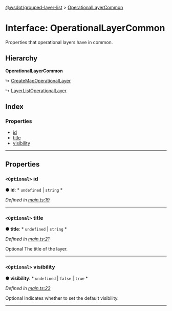 [@wsdot/grouped-layer-list](../README.md) > [OperationalLayerCommon](../interfaces/operationallayercommon.md)

# Interface: OperationalLayerCommon

Properties that operational layers have in common.

## Hierarchy

**OperationalLayerCommon**

↳  [CreateMapOperationalLayer](createmapoperationallayer.md)

↳  [LayerListOperationalLayer](layerlistoperationallayer.md)

## Index

### Properties

* [id](operationallayercommon.md#id)
* [title](operationallayercommon.md#title)
* [visibility](operationallayercommon.md#visibility)

---

## Properties

<a id="id"></a>

### `<Optional>` id

**● id**: * `undefined` &#124; `string`
*

*Defined in [main.ts:19](https://github.com/WSDOT-GIS/grouped-layer-list/blob/c2b0772/packages/grouped-layer-list/src/main.ts#L19)*

___
<a id="title"></a>

### `<Optional>` title

**● title**: * `undefined` &#124; `string`
*

*Defined in [main.ts:21](https://github.com/WSDOT-GIS/grouped-layer-list/blob/c2b0772/packages/grouped-layer-list/src/main.ts#L21)*

Optional The title of the layer.

___
<a id="visibility"></a>

### `<Optional>` visibility

**● visibility**: * `undefined` &#124; `false` &#124; `true`
*

*Defined in [main.ts:23](https://github.com/WSDOT-GIS/grouped-layer-list/blob/c2b0772/packages/grouped-layer-list/src/main.ts#L23)*

Optional Indicates whether to set the default visibility.

___

